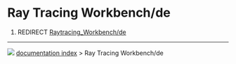 # Ray Tracing Workbench/de
1.  REDIRECT [Raytracing_Workbench/de](Raytracing_Workbench/de.md)



---
![](images/Button_right.svg) [documentation index](../README.md) > Ray Tracing Workbench/de
